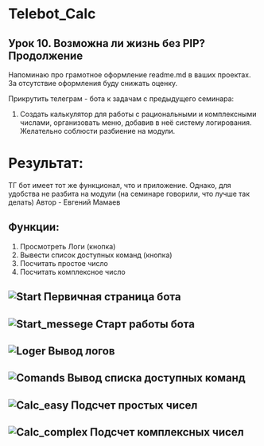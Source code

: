 # Telebot_Calc

## Урок 10. Возможна ли жизнь без PIP? Продолжение
Напоминаю про грамотное оформление readme.md в ваших проектах. За отсутствие оформления буду снижать оценку.

Прикрутить телеграм - бота к задачам с предыдущего семинара:
1. Создать калькулятор для работы с рациональными и комплексными числами, организовать меню, добавив в неё систему логирования. Желательно соблюсти разбиение на модули.

# Результат:
ТГ бот имеет тот же функционал, что и приложение.
Однако, для удобства не разбита на модули (на семинаре говорили, что лучше так делать)
Автор - Евгений Мамаев

## Функции:
1. Просмотреть Логи (кнопка)
2. Вывести список доступных команд (кнопка)
3. Посчитать простое число
4. Посчитать комплексное число

![Start](https://github.com/MamaevEA/Telebot_calc/blob/main/picthers/Start.png)
Первичная страница бота
---

![Start_messege](https://github.com/MamaevEA/Telebot_calc/blob/main/picthers/Start_bot.png)
Старт работы бота
---
![Loger](https://github.com/MamaevEA/Telebot_calc/blob/main/picthers/Loger.png)
Вывод логов
---
![Comands](https://github.com/MamaevEA/Telebot_calc/blob/main/picthers/Comands.png)
Вывод списка доступных команд
---
![Calc_easy](https://github.com/MamaevEA/Telebot_calc/blob/main/picthers/Calc_easy.png)
Подсчет простых чисел
---
![Calc_complex](https://github.com/MamaevEA/Telebot_calc/blob/main/picthers/Calc_complex.png)
Подсчет комплексных чисел
---